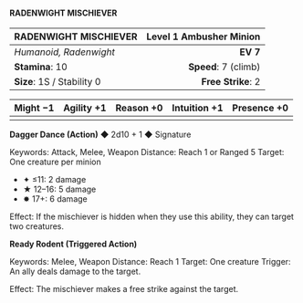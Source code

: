 #### RADENWIGHT MISCHIEVER

| RADENWIGHT MISCHIEVER | **Level 1 Ambusher Minion** |
|:-------------------------------------------------- | -------------------------:|
| *Humanoid, Radenwight* | **EV 7** |
| **Stamina**: 10 | **Speed**: 7 (climb) |
| **Size**: 1S / Stability 0 | **Free Strike**: 2 |

| **Might** −1 | **Agility** +1 | **Reason** +0 | **Intuition** +1 | **Presence** +0 |
| -------- | ---------- | --------- | ------------ | ----------- |
|  |  |  |  |  |

**Dagger Dance (Action)** ◆ 2d10 + 1 ◆ Signature

Keywords: Attack, Melee, Weapon
Distance: Reach 1 or Ranged 5
Target: One creature per minion
- ✦ ≤11: 2 damage
- ★ 12–16: 5 damage
- ✸ 17+: 6 damage

Effect: If the mischiever is hidden when they use this ability, they can target two creatures.

**Ready Rodent (Triggered Action)**

Keywords: Melee, Weapon
Distance: Reach 1
Target: One creature
Trigger: An ally deals damage to the target.

Effect: The mischiever makes a free strike against the target.

